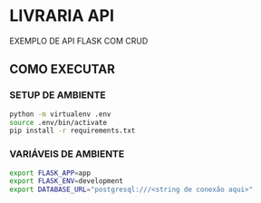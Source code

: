 # LIVRARIA API

EXEMPLO DE API FLASK COM CRUD

## COMO EXECUTAR

### SETUP DE AMBIENTE

``` sh
python -m virtualenv .env
source .env/bin/activate
pip install -r requirements.txt
```
### VARIÁVEIS DE AMBIENTE

``` sh
export FLASK_APP=app
export FLASK_ENV=development
export DATABASE_URL="postgresql:///<string de conexão aqui>"
```